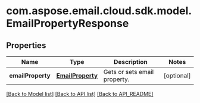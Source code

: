 
# com.aspose.email.cloud.sdk.model.EmailPropertyResponse

## Properties
Name | Type | Description | Notes
------------ | ------------- | ------------- | -------------
**emailProperty** | [**EmailProperty**](EmailProperty.md) | Gets or sets email property. |  [optional]


[[Back to Model list]](API_README.md#documentation-for-models) [[Back to API list]](API_README.md#documentation-for-api-endpoints) [[Back to API_README]](API_README.md)

